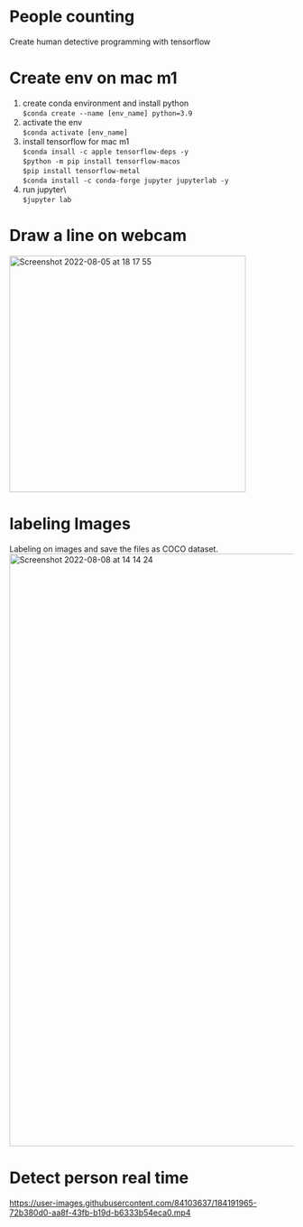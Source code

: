 # People counting 
Create human detective programming with tensorflow

# Create env on mac m1   
1. create conda environment and install python  
  `$conda create --name [env_name] python=3.9` <br />  
2. activate the env<br />
  `$conda activate [env_name]`<br />
3. install tensorflow for mac m1<br />
  `$conda insall -c apple tensorflow-deps -y`<br />
  `$python -m pip install tensorflow-macos`<br />
  `$pip install tensorflow-metal`<br />
  `$conda install -c conda-forge jupyter jupyterlab -y`<br />
4. run jupyter\  
  `$jupyter lab`  

# Draw a line on webcam 
<img width="419" alt="Screenshot 2022-08-05 at 18 17 55" src="https://user-images.githubusercontent.com/84103637/183128319-77f2c58a-3bf7-46f6-a23b-69b54396a7e2.png">

# labeling Images 

Labeling on images and save the files as COCO dataset. 
<img width="1050" alt="Screenshot 2022-08-08 at 14 14 24" src="https://user-images.githubusercontent.com/84103637/183426661-b05b03aa-7305-4bc7-a82b-f8ebe58d2844.png">

# Detect person real time 


https://user-images.githubusercontent.com/84103637/184191965-72b380d0-aa8f-43fb-b19d-b6333b54eca0.mp4

